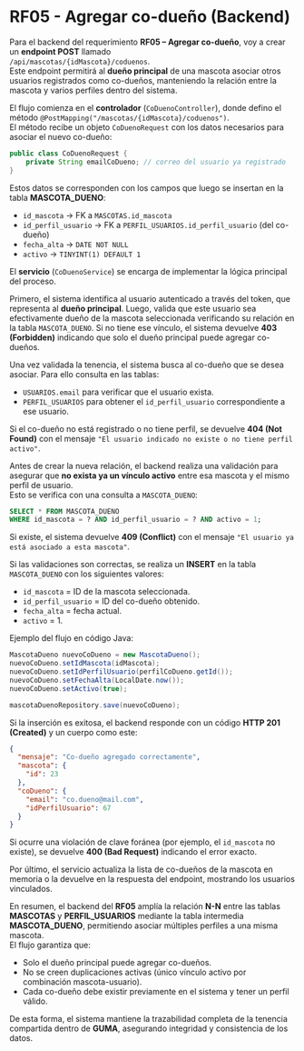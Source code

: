 # RF05 - Agregar co-dueño (Backend)

Para el backend del requerimiento **RF05 – Agregar co-dueño**, voy a crear un **endpoint POST** llamado  
`/api/mascotas/{idMascota}/coduenos`.  
Este endpoint permitirá al **dueño principal** de una mascota asociar otros usuarios registrados como co-dueños, manteniendo la relación entre la mascota y varios perfiles dentro del sistema.

El flujo comienza en el **controlador** (`CoDuenoController`), donde defino el método `@PostMapping("/mascotas/{idMascota}/coduenos")`.  
El método recibe un objeto `CoDuenoRequest` con los datos necesarios para asociar el nuevo co-dueño:

```java
public class CoDuenoRequest {
    private String emailCoDueno; // correo del usuario ya registrado
}
```

Estos datos se corresponden con los campos que luego se insertan en la tabla **MASCOTA_DUENO**:  
- `id_mascota` → FK a `MASCOTAS.id_mascota`  
- `id_perfil_usuario` → FK a `PERFIL_USUARIOS.id_perfil_usuario` (del co-dueño)  
- `fecha_alta` → `DATE NOT NULL`  
- `activo` → `TINYINT(1) DEFAULT 1`  

El **servicio** (`CoDuenoService`) se encarga de implementar la lógica principal del proceso.  

Primero, el sistema identifica al usuario autenticado a través del token, que representa al **dueño principal**. Luego, valida que este usuario sea efectivamente dueño de la mascota seleccionada verificando su relación en la tabla `MASCOTA_DUENO`. Si no tiene ese vínculo, el sistema devuelve **403 (Forbidden)** indicando que solo el dueño principal puede agregar co-dueños.

Una vez validada la tenencia, el sistema busca al co-dueño que se desea asociar. Para ello consulta en las tablas:  
- `USUARIOS.email` para verificar que el usuario exista.  
- `PERFIL_USUARIOS` para obtener el `id_perfil_usuario` correspondiente a ese usuario.

Si el co-dueño no está registrado o no tiene perfil, se devuelve **404 (Not Found)** con el mensaje `"El usuario indicado no existe o no tiene perfil activo"`.

Antes de crear la nueva relación, el backend realiza una validación para asegurar que **no exista ya un vínculo activo** entre esa mascota y el mismo perfil de usuario.  
Esto se verifica con una consulta a `MASCOTA_DUENO`:
```sql
SELECT * FROM MASCOTA_DUENO 
WHERE id_mascota = ? AND id_perfil_usuario = ? AND activo = 1;
```
Si existe, el sistema devuelve **409 (Conflict)** con el mensaje `"El usuario ya está asociado a esta mascota"`.

Si las validaciones son correctas, se realiza un **INSERT** en la tabla `MASCOTA_DUENO` con los siguientes valores:  
- `id_mascota` = ID de la mascota seleccionada.  
- `id_perfil_usuario` = ID del co-dueño obtenido.  
- `fecha_alta` = fecha actual.  
- `activo` = 1.  

Ejemplo del flujo en código Java:
```java
MascotaDueno nuevoCoDueno = new MascotaDueno();
nuevoCoDueno.setIdMascota(idMascota);
nuevoCoDueno.setIdPerfilUsuario(perfilCoDueno.getId());
nuevoCoDueno.setFechaAlta(LocalDate.now());
nuevoCoDueno.setActivo(true);

mascotaDuenoRepository.save(nuevoCoDueno);
```

Si la inserción es exitosa, el backend responde con un código **HTTP 201 (Created)** y un cuerpo como este:
```json
{
  "mensaje": "Co-dueño agregado correctamente",
  "mascota": {
    "id": 23
  },
  "coDueno": {
    "email": "co.dueno@mail.com",
    "idPerfilUsuario": 67
  }
}
```

Si ocurre una violación de clave foránea (por ejemplo, el `id_mascota` no existe), se devuelve **400 (Bad Request)** indicando el error exacto.

Por último, el servicio actualiza la lista de co-dueños de la mascota en memoria o la devuelve en la respuesta del endpoint, mostrando los usuarios vinculados.

En resumen, el backend del **RF05** amplía la relación **N-N** entre las tablas **MASCOTAS** y **PERFIL_USUARIOS** mediante la tabla intermedia **MASCOTA_DUENO**, permitiendo asociar múltiples perfiles a una misma mascota.  
El flujo garantiza que:
- Solo el dueño principal puede agregar co-dueños.  
- No se creen duplicaciones activas (único vínculo activo por combinación mascota-usuario).  
- Cada co-dueño debe existir previamente en el sistema y tener un perfil válido.  

De esta forma, el sistema mantiene la trazabilidad completa de la tenencia compartida dentro de **GUMA**, asegurando integridad y consistencia de los datos.
